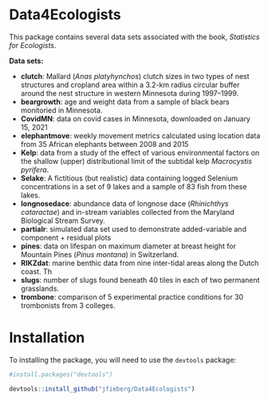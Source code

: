 # Data4Ecologists

This package contains several data sets associated with the book, *Statistics for Ecologists*.

**Data sets:**

- **clutch**:  Mallard (*Anas platyhynchos*) clutch sizes in two types of nest structures and cropland area within a 3.2-km radius circular buffer around the nest structure in western Minnesota during 1997–1999.
- **beargrowth**: age and weight data from a sample of black bears monitoried in Minnesota.
- **CovidMN**: data on covid cases in Minnesota, downloaded on January 15, 2021
- **elephantmove**: weekly movement metrics calculated using location data from 35 African elephants between 2008 and 2015
- **Kelp**: data from a study of the effect of various environmental factors on the shallow (upper) distributional limit of the subtidal kelp *Macrocystis pyrifera*.
- **Selake**: A fictitious (but realistic) data containing logged Selenium concentrations in a set of 9 lakes and a sample of 83 fish from these lakes. 
- **longnosedace**: abundance data of longnose dace (*Rhinichthys cataractae*) and in-stream variables collected from the Maryland Biological Stream Survey.
- **partialr**: simulated data set used to demonstrate added-variable and component + residual plots
- **pines**:  data on lifespan on maximum diameter at breast height for Mountain Pines (*Pinus montana*) in Switzerland.
- **RIKZdat**: marine benthic data from nine inter-tidal areas along the Dutch coast. Th 
- **slugs**: number of slugs found beneath 40 tiles in each of two permanent grasslands.
- **trombone**: comparison of 5 experimental practice conditions for 30 trombonists from 3 colleges.  


# Installation

To installing the package, you will need to use the `devtools` package:


```R
#install.packages("devtools")

devtools::install_github("jfieberg/Data4Ecologists")
```
